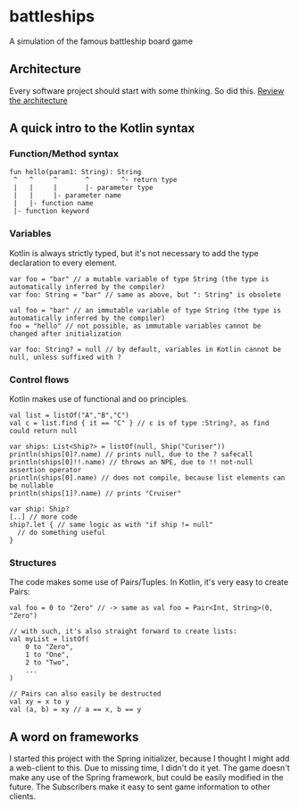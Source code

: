 # battleships

A simulation of the famous battleship board game

## Architecture

Every software project should start with some thinking. So did this.
[Review the architecture](https://miro.com/app/board/o9J_llIX690=/?invite_link_id=116517360909)

## A quick intro to the Kotlin syntax

### Function/Method syntax

```
fun hello(param1: String): String
 ^   ^     ^       ^        ^- return type
 |   |     |       |- parameter type
 |   |     |- parameter name
 |   |- function name
 |- function keyword
```

### Variables

Kotlin is always strictly typed, but it's not necessary to add the type declaration to every element.
```
var foo = "bar" // a mutable variable of type String (the type is automatically inferred by the compiler)
var foo: String = "bar" // same as above, but ": String" is obsolete

val foo = "bar" // an immutable variable of type String (the type is automatically inferred by the compiler)
foo = "hello" // not possible, as immutable variables cannot be changed after initialization

var foo: String? = null // by default, variables in Kotlin cannot be null, unless suffixed with ?
```

### Control flows

Kotlin makes use of functional and oo principles.
```
val list = listOf("A","B","C")
val c = list.find { it == "C" } // c is of type :String?, as find could return null

var ships: List<Ship?> = listOf(null, Ship("Curiser"))
println(ships[0]?.name) // prints null, due to the ? safecall
println(ships[0]!!.name) // throws an NPE, due to !! not-null assertion operator
println(ships[0].name) // does not compile, because list elements can be nullable
println(ships[1]?.name) // prints "Cruiser"

var ship: Ship?
[..] // more code
ship?.let { // same logic as with "if ship != null"
  // do something useful
}
```

### Structures

The code makes some use of Pairs/Tuples. In Kotlin, it's very easy to create Pairs:
```
val foo = 0 to "Zero" // -> same as val foo = Pair<Int, String>(0, "Zero")

// with such, it's also straight forward to create lists:
val myList = listOf(
    0 to "Zero",
    1 to "One",
    2 to "Two",
    ...
)

// Pairs can also easily be destructed
val xy = x to y
val (a, b) = xy // a == x, b == y
```

## A word on frameworks

I started this project with the Spring initializer, because I thought I might add a web-client to this. Due to missing
time, I didn't do it yet. The game doesn't make any use of the Spring framework, but could be easily modified in the
future. The Subscribers make it easy to sent game information to other clients.
